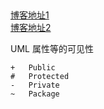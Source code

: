## 
[博客地址1](http://www.uml.org.cn/oobject/201104212.asp)  
[博客地址2](http://www.uml.org.cn/oobject/201211231.asp)

UML 属性等的可见性
```
+	Public
#	Protected
-	Private
~	Package
```